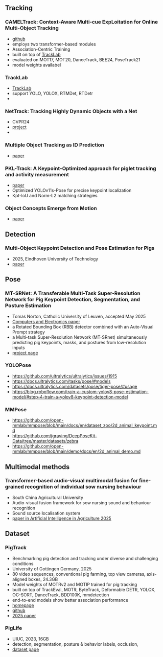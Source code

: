 
## Tracking
### CAMELTrack: Context-Aware Multi-cue ExpLoitation for Online Multi-Object Tracking
- [github](https://github.com/TrackingLaboratory/CAMELTrack?tab=readme-ov-file)
- employs two transformer-based modules
- Association-Centric Training
- built on top of [TrackLab](https://github.com/TrackingLaboratory/tracklab)
- evaluated on MOT17, MOT20, DanceTrack, BEE24, PoseTrack21
- model weights availabel

### TrackLab
- [TrackLab](https://github.com/TrackingLaboratory/tracklab)
- support YOLO, YOLOX, RTMDet, RTDetr
- 


### NetTrack: Tracking Highly Dynamic Objects with a Net
- CVPR24
- [project](https://george-zhuang.github.io/nettrack/)
- []()

### Multiple Object Tracking as ID Prediction
- [paper](https://arxiv.org/pdf/2403.16848)

### PKL-Track: A Keypoint-Optimized approach for piglet tracking and activity measurement
- [paper](https://www.sciencedirect.com/science/article/abs/pii/S0168169925006842#f0010)
- Optimized YOLOv11s-Pose for precise keypoint localization
- Kpt-IoU and Norm-L2 matching strategies

### Object Concepts Emerge from Motion
- [paper](https://arxiv.org/pdf/2505.21635)

## Detection
### Multi-Object Keypoint Detection and Pose Estimation for Pigs
- 2025, Eindhoven University of Technology
- [paper](https://www.scitepress.org/Papers/2025/131701/131701.pdf)

## Pose
### MT-SRNet: A Transferable Multi-Task Super-Resolution Network for Pig Keypoint Detection, Segmentation, and Posture Estimation
- Tomas Norton, Catholic University of Leuven, accepted May 2025
- [Computers and Electronics paper](https://www.sciencedirect.com/science/article/abs/pii/S0168169925006398?via%3Dihub)
- a Rotated Bounding Box (RBB) detector combined with an Auto-Visual Prompt strategy
- a Multi-task Super-Resolution Network (MT-SRnet) simultaneously predicting pig keypoints, masks, and postures from low-resolution inputs
- [project page](https://gitlab.kuleuven.be/m3-biores/public/m3pig)

### YOLOPose
- https://github.com/ultralytics/ultralytics/issues/1915
- https://docs.ultralytics.com/tasks/pose/#models
- https://docs.ultralytics.com/datasets/pose/tiger-pose/#usage
- https://blog.roboflow.com/train-a-custom-yolov8-pose-estimation-model/#step-4-train-a-yolov8-keypoint-detection-model


### MMPose
- https://github.com/open-mmlab/mmpose/blob/main/docs/en/dataset_zoo/2d_animal_keypoint.md
- https://github.com/jgraving/DeepPoseKit-Data/tree/master/datasets/zebra
- https://github.com/open-mmlab/mmpose/blob/main/demo/docs/en/2d_animal_demo.md

## Multimodal methods
### Transformer-based audio-visual multimodal fusion for fine-grained recognition of individual sow nursing behaviour
- South China Agricultural University
- Audio-visual fusion framework for sow nursing sound and behaviour recognition
- Sound source localisation system
- [paper in Artificial Intelligence in Agriculture 2025](https://www.sciencedirect.com/science/article/pii/S2589721725000376)

## Dataset
### PigTrack
- Benchmarking pig detection and tracking under diverse and challenging conditions
- University of Gottingen Germany, 2025
- 80 video sequences, conventional pig farming, top view cameras, axis-aligned boxes, 24.3GB
- Model weights of MOTRv2 and MOTIP trained for pig tracking
- built on top of TrackEval, MOTR, ByteTrack, Deformable DETR, YOLOX, OC-SORT, DanceTrack, BDD100K, mmdetection
- end-to-end models show better association performance
- [homepage](https://data.goettingen-research-online.de/dataset.xhtml?persistentId=doi:10.25625/P7VQTP)
- [github](https://github.com/jonaden94/PigBench)
- [2025 paper](https://arxiv.org/pdf/2507.16639)


### PigLife
- UIUC, 2023, 16GB
- detection, segmentation, posture & behavior labels, occlusion,
- [dataset page](https://data.aifarms.org/view/piglife)
